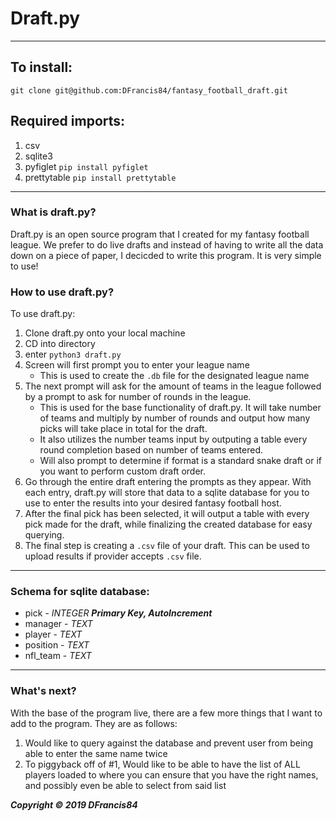 # Draft.py
---
## To install:
`git clone git@github.com:DFrancis84/fantasy_football_draft.git`
## Required imports:
1. csv
2. sqlite3
3. pyfiglet `pip install pyfiglet`
4. prettytable `pip install prettytable`
---
### What is draft.py?
Draft.py is an open source program that I created for my fantasy football league.  We prefer to do live drafts and instead of having to write all the data down on a piece of paper, I decicded to write this program. It is very simple to use! 

### How to use draft.py?
To use draft.py:
1. Clone draft.py onto your local machine
2. CD into directory
3. enter `python3 draft.py`
4. Screen will first prompt you to enter your league name
    * This is used to create the `.db` file for the designated league name
5. The next prompt will ask for the amount of teams in the league followed by a prompt to ask for number of rounds in the league.
    * This is used for the base functionality of draft.py.  It will take number of teams and multiply by number of rounds and output how many picks will take place in total for the draft.
    * It also utilizes the number teams input by outputing a table every round completion based on number of teams entered.
    * Will also prompt to determine if format is a standard snake draft or if you want to perform custom draft order.
6. Go through the entire draft entering the prompts as they appear.  With each entry, draft.py will store that data to a sqlite database for you to use to enter the results into your desired fantasy football host.
7. After the final pick has been selected, it will output a table with every pick made for the draft, while finalizing the created database for easy querying.
8. The final step is creating a `.csv` file of your draft.  This can be used to upload results if provider accepts `.csv` file.
---
### Schema for sqlite database:
- pick - _INTEGER_ ***Primary Key, AutoIncrement***
- manager - _TEXT_
- player - _TEXT_
- position - _TEXT_
- nfl_team - _TEXT_
---
### What's next?
With the base of the program live, there are a few more things that I want to add to the program.  They are as follows:
1. Would like to query against the database and prevent user from being able to enter the same name twice
2. To piggyback off of #1, Would like to be able to have the list of ALL players loaded to where you can ensure that you have the right names, and possibly even be able to select from said list


***_Copyright © 2019 DFrancis84_***
